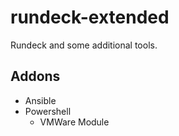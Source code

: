 # rundeck-extended
Rundeck and some additional tools.

## Addons

* Ansible
* Powershell
  * VMWare Module
